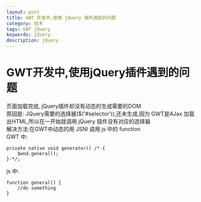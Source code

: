 ```yaml
---
layout: post
title: GWT 开发中,使用 jQuery 插件遇到的问题
category: 技术
tags: GWT jQuery
keywords: jQuery
description: jQuery
---
```

# GWT开发中,使用jQuery插件遇到的问题

页面加载完成, jQuery插件却没有动态的生成需要的DOM<br>
原因是: JQuery需要的选择器($('#selector')),还未生成,因为 GWT是AJax 加载出HTML,所以在一开始就调用 jQuery 插件没有对应的选择器<br>
解决方法:在GWT中动态的用 JSNI 调用 js 中的 function<br>
GWT 中:<br>

```
private native void generator() /*-{
	$wnd.general();
}-*/;
```

js 中:<br>
```
function general() {
	//do something
}
```
